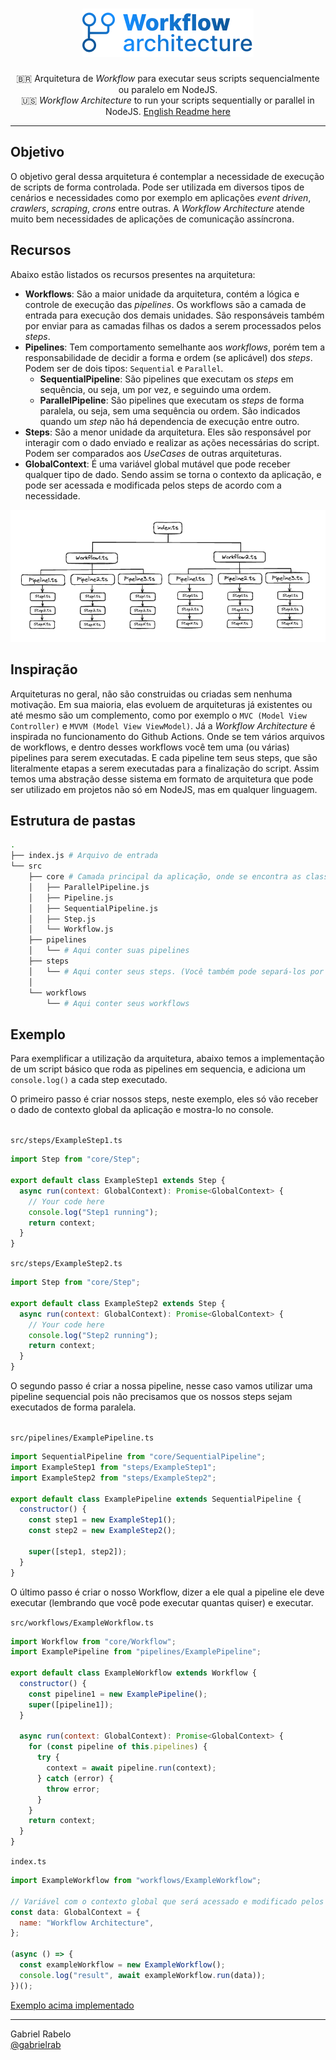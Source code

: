<h1 align="center">
    <img src="./.github/assets/workflow-arch-logo.png">
</h1>
<p align="center">
🇧🇷 Arquitetura de <i>Workflow</i> para executar seus scripts sequencialmente ou paralelo em NodeJS.</br>
🇺🇸 <i>Workflow Architecture</i> to run your scripts sequentially or parallel in NodeJS. <a href="https://github.com/gabrielrab/workflow-architecture/tree/main/.github/translate/readme-us.md">English Readme here</a>
</p>
<hr>

## Objetivo

O objetivo geral dessa arquitetura é contemplar a necessidade de execução de scripts de forma controlada. Pode ser utilizada em diversos tipos de cenários e necessidades como por exemplo em aplicações _event driven_, _crawlers_, _scraping_, _crons_ entre outras. A _Workflow Architecture_ atende muito bem necessidades de aplicações de comunicação assíncrona.

## Recursos

Abaixo estão listados os recursos presentes na arquitetura:

- **Workflows**: São a maior unidade da arquitetura, contém a lógica e controle de execução das _pipelines_. Os workflows são a camada de entrada para execução dos demais unidades. São responsáveis também por enviar para as camadas filhas os dados a serem processados pelos _steps_.
- **Pipelines**: Tem comportamento semelhante aos _workflows_, porém tem a responsabilidade de decidir a forma e ordem (se aplicável) dos _steps_. Podem ser de dois tipos: `Sequential` e `Parallel`.
  - **SequentialPipeline**: São pipelines que executam os _steps_ em sequência, ou seja, um por vez, e seguindo uma ordem.
  - **ParallelPipeline**: São pipelines que executam os _steps_ de forma paralela, ou seja, sem uma sequência ou ordem. São indicados quando um _step_ não há dependencia de execução entre outro.
- **Steps**: São a menor unidade da arquitetura. Eles são responsável por interagir com o dado enviado e realizar as ações necessárias do script. Podem ser comparados aos _UseCases_ de outras arquiteturas.
- **GlobalContext**: É uma variável global mutável que pode receber qualquer tipo de dado. Sendo assim se torna o contexto da aplicação, e pode ser acessada e modificada pelos steps de acordo com a necessidade.

<img src="./.github/assets/example.png">

## Inspiração

Arquiteturas no geral, não são construidas ou criadas sem nenhuma motivação. Em sua maioria, elas evoluem de arquiteturas já existentes ou até mesmo são um complemento, como por exemplo o `MVC (Model View Controller)` e `MVVM (Model View ViewModel)`. Já a _Workflow Architecture_ é inspirada no funcionamento do Github Actions. Onde se tem vários arquivos de workflows, e dentro desses workflows você tem uma (ou várias) pipelines para serem executadas. E cada pipeline tem seus steps, que são literalmente etapas a serem executadas para a finalização do script. Assim temos uma abstração desse sistema em formato de arquitetura que pode ser utilizado em projetos não só em NodeJS, mas em qualquer linguagem.

## Estrutura de pastas

```bash
.
├── index.js # Arquivo de entrada
└── src
    ├── core # Camada principal da aplicação, onde se encontra as classes principais
    │   ├── ParallelPipeline.js
    │   ├── Pipeline.js
    │   ├── SequentialPipeline.js
    │   ├── Step.js
    │   └── Workflow.js
    ├── pipelines
    │   └── # Aqui conter suas pipelines
    ├── steps
    │   └── # Aqui conter seus steps. (Você também pode separá-los por pastas)
    │
    └── workflows
        └── # Aqui conter seus workflows
```

## Exemplo

Para exemplificar a utilização da arquitetura, abaixo temos a implementação de um script básico que roda as pipelines em sequencia, e adiciona um `console.log()` a cada step executado.<br/>

O primeiro passo é criar nossos steps, neste exemplo, eles só vão receber o dado de contexto global da aplicação e mostra-lo no console.<br/><br/>

`src/steps/ExampleStep1.ts`

```javascript
import Step from "core/Step";

export default class ExampleStep1 extends Step {
  async run(context: GlobalContext): Promise<GlobalContext> {
    // Your code here
    console.log("Step1 running");
    return context;
  }
}
```

`src/steps/ExampleStep2.ts`

```javascript
import Step from "core/Step";

export default class ExampleStep2 extends Step {
  async run(context: GlobalContext): Promise<GlobalContext> {
    // Your code here
    console.log("Step2 running");
    return context;
  }
}
```

O segundo passo é criar a nossa pipeline, nesse caso vamos utilizar uma pipeline sequencial pois não precisamos que os nossos steps sejam executados de forma paralela.<br/><br/>

`src/pipelines/ExamplePipeline.ts`

```javascript
import SequentialPipeline from "core/SequentialPipeline";
import ExampleStep1 from "steps/ExampleStep1";
import ExampleStep2 from "steps/ExampleStep2";

export default class ExamplePipeline extends SequentialPipeline {
  constructor() {
    const step1 = new ExampleStep1();
    const step2 = new ExampleStep2();

    super([step1, step2]);
  }
}
```

O último passo é criar o nosso Workflow, dizer a ele qual a pipeline ele deve executar (lembrando que você pode executar quantas quiser) e executar.

`src/workflows/ExampleWorkflow.ts`

```javascript
import Workflow from "core/Workflow";
import ExamplePipeline from "pipelines/ExamplePipeline";

export default class ExampleWorkflow extends Workflow {
  constructor() {
    const pipeline1 = new ExamplePipeline();
    super([pipeline1]);
  }

  async run(context: GlobalContext): Promise<GlobalContext> {
    for (const pipeline of this.pipelines) {
      try {
        context = await pipeline.run(context);
      } catch (error) {
        throw error;
      }
    }
    return context;
  }
}
```

`index.ts`

```javascript
import ExampleWorkflow from "workflows/ExampleWorkflow";

// Variável com o contexto global que será acessado e modificado pelos steps
const data: GlobalContext = {
  name: "Workflow Architecture",
};

(async () => {
  const exampleWorkflow = new ExampleWorkflow();
  console.log("result", await exampleWorkflow.run(data));
})();
```

[Exemplo acima implementado](https://github.com/gabrielrab/workflow-architecture/tree/example/basic-run)

<hr>
Gabriel Rabelo<br/>
<a href="https://github.com/gabrielrab">@gabrielrab</a>
